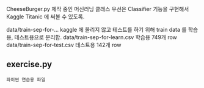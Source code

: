 CheeseBurger.py
    제작 중인 머신러닝 클래스
    우선은 Classifier 기능을 구현해서 Kaggle Titanic 에 써볼 수 있도록.


data/train-sep-for-...
    kaggle 에 올리지 않고 테스트를 하기 위해 train data 를 학습용, 테스트용으로 분리함.
data/train-sep-for-learn.csv
    학습용 749개 row
data/train-sep-for-test.csv
    테스트용 142개 row


## exercise.py
    파이썬 연습용 파일

<pre><code>
    
</code></pre>
